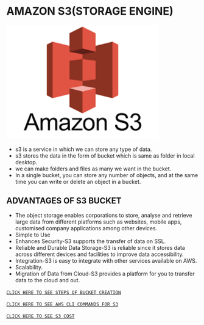 # **AMAZON S3(STORAGE ENGINE)**

<img src="/images/s3.png" width=400>

* s3 is a service in which we can store any type of data.
* s3 stores the data in the form of bucket which is same as folder in local desktop.
* we can make folders and files as many we want  in the bucket.
*  In a single bucket, you can store any number of  objects, and at the same time you can write or delete an object in a bucket.

## ADVANTAGES OF S3 BUCKET
* The object storage enables corporations to store, analyse and retrieve large data from different platforms such as websites, mobile apps, customised company applications among other devices.
* Simple to Use
* Enhances Security-S3 supports the transfer of data on SSL.
* Reliable and Durable Data Storage-S3 is reliable since it stores data across different devices and facilities to improve data accessibility.
* Integration-S3 is easy to integrate with other services available on AWS.
* Scalability.
* Migration of Data from Cloud-S3 provides a platform for you to transfer data to the cloud and out.


[`CLICK HERE TO SEE STEPS OF BUCKET CREATION`](https://docs.aws.amazon.com/quickstarts/latest/s3backup/step-1-create-bucket.html)

[`CLICK HERE TO SEE AWS CLI COMMANDS FOR S3`](https://docs.aws.amazon.com/cli/latest/reference/s3/)

[`CLICK HERE TO SEE S3 COST`](https://www.google.com/search?q=s3+cost&oq=s3+cost&aqs=chrome..69i57j0l7.2109j1j4&sourceid=chrome&ie=UTF-8)
